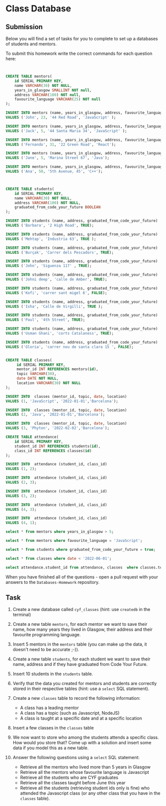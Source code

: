 # Class Database

## Submission

Below you will find a set of tasks for you to complete to set up a databases of students and mentors.

To submit this homework write the correct commands for each question here:

```sql


CREATE TABLE mentors(
    id SERIAL PRIMARY KEY,
    name VARCHAR(30) NOT NULL,
    years_in_glasgow SMALLINT NOT null,
    address VARCHAR(100) NOT null,
    favourite_language VARCHAR(25) NOT null
);

INSERT INTO mentors (name, years_in_glasgow, address, favourite_language)
VALUES ('John', 23, '44 Red Road', 'JavaScript' );

INSERT INTO mentors (name, years_in_glasgow, address, favourite_language)
VALUES ('Jack', 5, '44 Santa Maria 34', 'JavaScript' );

INSERT INTO mentors (name, years_in_glasgow, address, favourite_language)
VALUES ('Fernando', 31, '22 Green Road', 'React');

INSERT INTO mentors (name, years_in_glasgow, address, favourite_language)
VALUES ('Jane', 5, 'Marina Street 67', 'Java');

INSERT INTO mentors (name, years_in_glasgow, address, favourite_language)
VALUES ('Ana', 50, '5th Avenue, 45', 'C++');



CREATE TABLE students(
    id SERIAL PRIMARY KEY,
    name VARCHAR(30) NOT NULL,
    address VARCHAR(100) NOT NULL,
    graduated_from_code_your_future BOOLEAN
);

INSERT INTO students (name, address, graduated_from_code_your_future)
VALUES ('Barbara', '2 High Road', TRUE);

INSERT INTO students (name, address, graduated_from_code_your_future)
VALUES ('Mehtap', 'Industria 63', TRUE );

INSERT INTO students (name, address, graduated_from_code_your_future)
VALUES ('Burçak', 'Carrer dels Pescadors', TRUE);

INSERT INTO students (name, address, graduated_from_code_your_future)
VALUES ('John', 'Siguenza 117' , TRUE);

INSERT INTO students (name, address, graduated_from_code_your_future)
VALUES ('Johni deep', 'calle de Amber', TRUE);

INSERT INTO students (name, address, graduated_from_code_your_future)
VALUES ('Kofi', 'carrer sant migel 6', FALSE);

INSERT INTO students (name, address, graduated_from_code_your_future)
VALUES ('Isha', 'Calle de Virgilli', TRUE );

INSERT INTO students (name, address, graduated_from_code_your_future)
VALUES ('Paul', '4th Street', TRUE);

INSERT INTO students (name, address, graduated_from_code_your_future)
VALUES ('Usman Ghani', 'corts Catalaness', TRUE);

INSERT INTO students (name, address, graduated_from_code_your_future)
VALUES ('Gloria', 'carrer nou de santa clara 15 ', FALSE);


CREATE TABLE classes(
     id SERIAL PRIMARY KEY,
     mentor_id INT REFERENCES mentors(id),
     topic VARCHAR(30),
     date DATE NOT NULL,
     location VARCHAR(30) NOT NULL
);

INSERT INTO  classes (mentor_id, topic, date, location)
VALUES (1, 'JavaScript', '2022-01-01','Barcelona');

INSERT INTO  classes (mentor_id, topic, date, location)
VALUES (2, 'Java', '2022-01-01','Barcelona');

INSERT INTO  classes (mentor_id, topic, date, location)
VALUES (3, 'Phyton', '2022-02-02','Barcelona');

CREATE TABLE attendance(
    id SERIAL PRIMARY KEY,
    student_id INT REFERENCES students(id),
    class_id INT REFERENCES classes(id)
);

INSERT INTO  attendance (student_id, class_id)
VALUES (1, 2);

INSERT INTO  attendance (student_id, class_id)
VALUES (2, 3);

INSERT INTO  attendance (student_id, class_id)
VALUES (3, 2);

INSERT INTO  attendance (student_id, class_id)
VALUES (4, 3);

INSERT INTO  attendance (student_id, class_id)
VALUES (4, 1);

select * from mentors where years_in_glasgow > 5;

select * from mentors where favourite_language = 'JavaScript';

select * from students where graduated_from_code_your_future = true;

select * from classes where date < '2022-06-01';

select attendance.student_id from attendance, classes  where classes.topic = 'JavaScript';

```

When you have finished all of the questions - open a pull request with your answers to the `Databases-Homework` repository.

## Task

1. Create a new database called `cyf_classes` (hint: use `createdb` in the terminal)
2. Create a new table `mentors`, for each mentor we want to save their name, how many years they lived in Glasgow, their address and their favourite programming language.
3. Insert 5 mentors in the `mentors` table (you can make up the data, it doesn't need to be accurate ;-)).
4. Create a new table `students`, for each student we want to save their name, address and if they have graduated from Code Your Future.
5. Insert 10 students in the `students` table.
6. Verify that the data you created for mentors and students are correctly stored in their respective tables (hint: use a `select` SQL statement).
7. Create a new `classes` table to record the following information:

   - A class has a leading mentor
   - A class has a topic (such as Javascript, NodeJS)
   - A class is taught at a specific date and at a specific location

8. Insert a few classes in the `classes` table
9. We now want to store who among the students attends a specific class. How would you store that? Come up with a solution and insert some data if you model this as a new table.
10. Answer the following questions using a `select` SQL statement:
    - Retrieve all the mentors who lived more than 5 years in Glasgow
    - Retrieve all the mentors whose favourite language is Javascript
    - Retrieve all the students who are CYF graduates
    - Retrieve all the classes taught before June this year
    - Retrieve all the students (retrieving student ids only is fine) who attended the Javascript class (or any other class that you have in the `classes` table).

